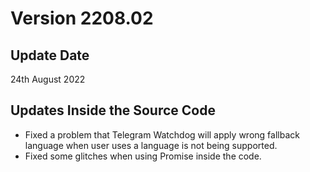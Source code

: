 # Version 2208.02

## Update Date
24th August 2022

## Updates Inside the Source Code
- Fixed a problem that Telegram Watchdog will apply wrong fallback language when user uses a language is not being supported.
- Fixed some glitches when using Promise inside the code.